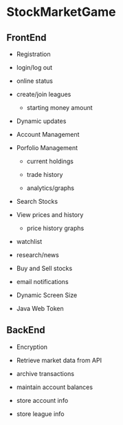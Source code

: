 # StockMarketGame

## FrontEnd

 - Registration
 
 - login/log out
 
 - online status
 
 - create/join leagues
 
     - starting money amount

 - Dynamic updates

 - Account Management

 - Porfolio Management
  
     - current holdings
  
     - trade history 
     
     - analytics/graphs

 - Search Stocks

 - View prices and history
 
     - price history graphs
 
 - watchlist
 
 - research/news

 - Buy and Sell stocks

 - email notifications

 - Dynamic Screen Size
 
 - Java Web Token
 
## BackEnd

 - Encryption

 - Retrieve market data from API
 
 - archive transactions
 
 - maintain account balances
 
 - store account info
 
 - store league info
